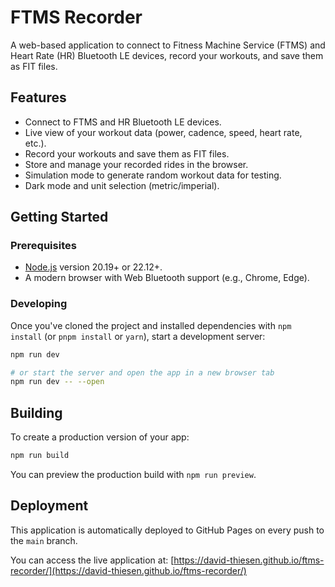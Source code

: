 # FTMS Recorder

A web-based application to connect to Fitness Machine Service (FTMS) and Heart Rate (HR) Bluetooth LE devices, record your workouts, and save them as FIT files.

## Features

- Connect to FTMS and HR Bluetooth LE devices.
- Live view of your workout data (power, cadence, speed, heart rate, etc.).
- Record your workouts and save them as FIT files.
- Store and manage your recorded rides in the browser.
- Simulation mode to generate random workout data for testing.
- Dark mode and unit selection (metric/imperial).

## Getting Started

### Prerequisites

- [Node.js](https://nodejs.org/) version 20.19+ or 22.12+.
- A modern browser with Web Bluetooth support (e.g., Chrome, Edge).

### Developing

Once you've cloned the project and installed dependencies with `npm install` (or `pnpm install` or `yarn`), start a development server:

```sh
npm run dev

# or start the server and open the app in a new browser tab
npm run dev -- --open
```

## Building

To create a production version of your app:

```sh
npm run build
```

You can preview the production build with `npm run preview`.

## Deployment

This application is automatically deployed to GitHub Pages on every push to the `main` branch.

You can access the live application at: [https://david-thiesen.github.io/ftms-recorder/](https://david-thiesen.github.io/ftms-recorder/)
